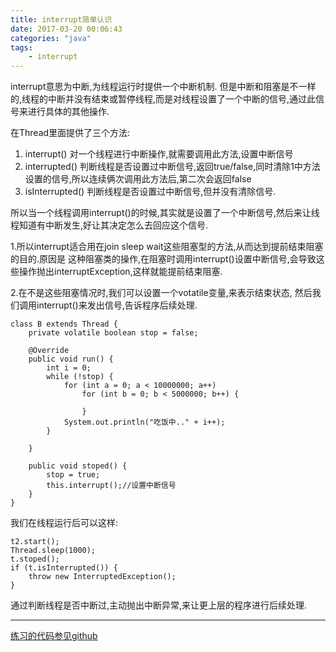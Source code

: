 ```yaml
---
title: interrupt简单认识
date: 2017-03-20 00:06:43
categories: "java"
tags: 
	- interrupt
---
```

interrupt意思为中断,为线程运行时提供一个中断机制.
但是中断和阻塞是不一样的,线程的中断并没有结束或暂停线程,而是对线程设置了一个中断的信号,通过此信号来进行具体的其他操作.

<!--more-->

在Thread里面提供了三个方法:
1. interrupt() 对一个线程进行中断操作,就需要调用此方法,设置中断信号
2. interrupted() 判断线程是否设置过中断信号,返回true/false,同时清除1中方法设置的信号,所以连续俩次调用此方法后,第二次会返回false
3. isInterrupted() 判断线程是否设置过中断信号,但并没有清除信号.


所以当一个线程调用interrupt()的时候,其实就是设置了一个中断信号,然后来让线程知道有中断发生,好让其决定怎么去回应这个信号.

1.所以interrupt适合用在join sleep wait这些阻塞型的方法,从而达到提前结束阻塞的目的.原因是 这种阻塞类的操作,在阻塞时调用interrupt()设置中断信号,会导致这些操作抛出interruptException,这样就能提前结束阻塞.

2.在不是这些阻塞情况时,我们可以设置一个votatile变量,来表示结束状态,
然后我们调用interrupt()来发出信号,告诉程序后续处理.

```
class B extends Thread {
	private volatile boolean stop = false;

	@Override
	public void run() {
		int i = 0;
		while (!stop) {
			for (int a = 0; a < 10000000; a++)
				for (int b = 0; b < 5000000; b++) {

				}
			System.out.println("吃饭中.." + i++);
		}

	}

	public void stoped() {
		stop = true;
		this.interrupt();//设置中断信号
	}
}
```


我们在线程运行后可以这样:

```
t2.start();
Thread.sleep(1000);
t.stoped();
if (t.isInterrupted()) {
	throw new InterruptedException();
}
```

通过判断线程是否中断过,主动抛出中断异常,来让更上层的程序进行后续处理.

---

[练习的代码参见github](https://github.com/dressrosa/dailydemo)